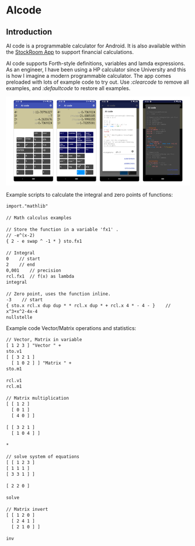 AIcode
================

Introduction
------------

AI code is a programmable calculator for Android.
It is also available within the [StockRoom App](https://github.com/jurgen178/StockRoom) to support financial calculations.

AI code supports Forth-style definitions, variables and lamda expressions. As an engineer, I have been using a HP calculator since University and this is how I imagine a modern programmable calculator. The app comes preloaded with lots of example code to try out.
Use *:clearcode* to remove all examples, and *:defaultcode* to restore all examples.

![ai code](screenshots/aicode.png)


Example scripts to calculate the integral and zero points of functions:  

```
import."mathlib"

// Math calculus examples

// Store the function in a variable 'fx1' .
// -e^(x-2)
{ 2 - e swap ^ -1 * } sto.fx1

// Integral
0    // start
2    // end
0,001    // precision
rcl.fx1  // f(x) as lambda
integral

// Zero point, uses the function inline.
-3    // start
{ sto.x rcl.x dup dup * * rcl.x dup * + rcl.x 4 * - 4 - }    // x^3+x^2-4x-4
nullstelle
```

Example code Vector/Matrix operations and statistics:  

```
// Vector, Matrix in variable
[ 1 2 3 ] "Vector " +
sto.v1
[ [ 3 2 1 ]
  [ 1 0 2 ] ] "Matrix " +
sto.m1

rcl.v1
rcl.m1

// Matrix multiplication
[ [ 1 2 ]
  [ 0 1 ]
  [ 4 0 ] ]

[ [ 3 2 1 ]
  [ 1 0 4 ] ]

*

// solve system of equations
[ [ 1 2 3 ]
[ 1 1 1 ]
[ 3 3 1 ] ]

[ 2 2 0 ]

solve

// Matrix invert
[ [ 1 2 0 ]
  [ 2 4 1 ]
  [ 2 1 0 ] ] 

inv
```
